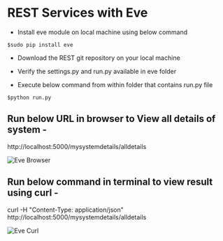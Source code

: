 # REST Services with Eve  

* Install eve module on local machine using below command

```$sudo pip install eve```
    
* Download the REST git repository on your local machine
    
* Verify the settings.py and run.py available in eve folder
    
* Execute below command from within folder that contains run.py file

```$python run.py```


## Run below URL in browser to View all details of system - 

http://localhost:5000/mysystemdetails/alldetails

![Eve Browser](https://github.com/cloudmesh-community/hid-sp18-523/blob/master/REST/rest-eve-browser-result.PNG)


## Run below command in terminal to view result using curl - 
 
curl -H "Content-Type: application/json" http://localhost:5000/mysystemdetails/alldetails


![Eve Curl](https://github.com/cloudmesh-community/hid-sp18-523/blob/master/REST/rest-eve-curl-result.PNG)
